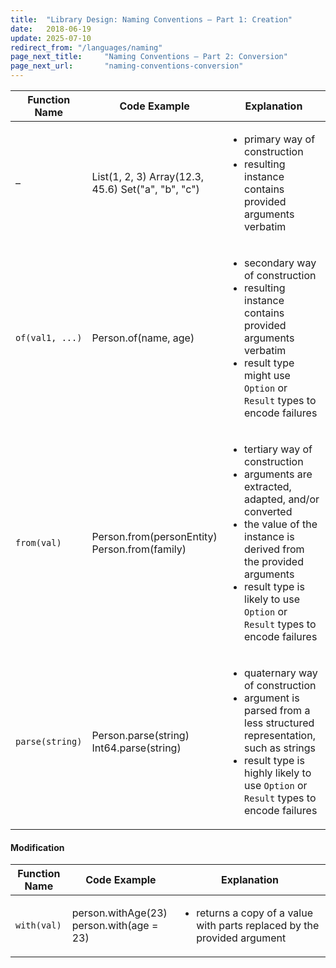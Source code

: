 ```yaml
---
title:  "Library Design: Naming Conventions – Part 1: Creation"
date:   2018-06-19
update: 2025-07-10
redirect_from: "/languages/naming"
page_next_title:     "Naming Conventions – Part 2: Conversion"
page_next_url:       "naming-conventions-conversion"
---
```


<table class="table-medium">
  <thead>
    <tr>
      <th style="width: 18%">Function Name</th>
      <th style="width: 34%">Code Example</th>
      <th>Explanation</th>
    </tr>
  </thead>
  <tbody>
    <tr>
      <td>–</td>
      <td class="code">List(1, 2, 3)
Array(12.3, 45.6)
Set("a", "b", "c")</td>
      <td>
        <ul>
          <li>primary way of construction</li>
          <li>resulting instance contains provided arguments verbatim</li>
        </ul>
      </td>
    </tr>
    <tr>
      <td><code>of(val1, ...)</code></td>
      <td class="code">Person.of(name, age)</td>
      <td>
        <ul>
          <li>secondary way of construction</li>
          <li>resulting instance contains provided arguments verbatim</li>
          <li>result type might use <code>Option</code> or <code>Result</code> types to encode failures</li>
        </ul>
      </td>
    </tr>
    <tr>
      <td><code>from(val)</code></td>
      <td class="code">Person.from(personEntity)
Person.from(family)</td>
      <td>
        <ul>
          <li>tertiary way of construction</li>
          <li>arguments are extracted, adapted, and/or converted</li>
          <li>the value of the instance is derived from the provided arguments</li>
          <li>result type is likely to use <code>Option</code> or <code>Result</code> types to encode failures</li>
        </ul>
      </td>
    </tr>
    <tr>
      <td><code>parse(string)</code></td>
      <td class="code">Person.parse(string)
Int64.parse(string)</td>
      <td>
        <ul>
          <li>quaternary way of construction</li>
          <li>argument is parsed from a less structured representation, such as strings</li>
          <li>result type is highly likely to use <code>Option</code> or <code>Result</code> types to encode failures</li>
        </ul>
      </td>
    </tr>
  </tbody>
</table>

#### Modification

<table class="table-medium">
  <thead>
    <tr>
      <th style="width: 18%">Function Name</th>
      <th style="width: 34%">Code Example</th>
      <th>Explanation</th>
    </tr>
  </thead>
  <tbody>
    <tr>
      <td><code>with(val)</code></td>
      <td class="code">person.withAge(23)
person.with(age = 23)</td>
      <td>
        <ul>
          <li>returns a copy of a value with parts replaced by the provided argument</li>
        </ul>
      </td>
    </tr>
  </tbody>
</table>
